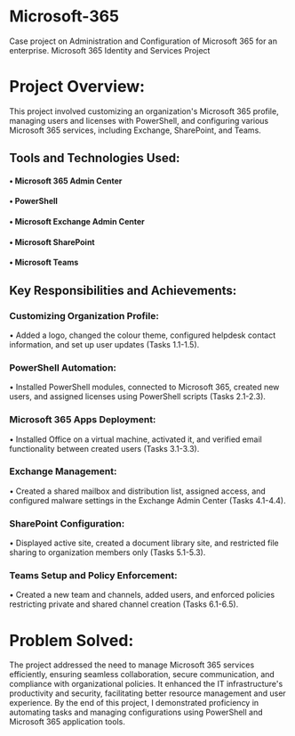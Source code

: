 # Microsoft-365
Case project on Administration and Configuration of Microsoft 365 for an enterprise.
Microsoft 365 Identity and Services Project

# Project Overview:
This project involved customizing an organization's Microsoft 365 profile, managing users and licenses with PowerShell, and configuring various Microsoft 365 services, including Exchange, SharePoint, and Teams.

## Tools and Technologies Used:
#### •	Microsoft 365 Admin Center
#### •	PowerShell
#### •	Microsoft Exchange Admin Center
#### •	Microsoft SharePoint
#### •	Microsoft Teams

## Key Responsibilities and Achievements:

### Customizing Organization Profile:
•	Added a logo, changed the colour theme, configured helpdesk contact information, and set up user updates (Tasks 1.1-1.5).

### PowerShell Automation:
•	Installed PowerShell modules, connected to Microsoft 365, created new users, and assigned licenses using PowerShell scripts (Tasks 2.1-2.3).

### Microsoft 365 Apps Deployment:
•	Installed Office on a virtual machine, activated it, and verified email functionality between created users (Tasks 3.1-3.3).

### Exchange Management:
•	Created a shared mailbox and distribution list, assigned access, and configured malware settings in the Exchange Admin Center (Tasks 4.1-4.4).

### SharePoint Configuration:
•	Displayed active site, created a document library site, and restricted file sharing to organization members only (Tasks 5.1-5.3).

### Teams Setup and Policy Enforcement:
•	Created a new team and channels, added users, and enforced policies restricting private and shared channel creation (Tasks 6.1-6.5).

# Problem Solved: 
The project addressed the need to manage Microsoft 365 services efficiently, ensuring seamless collaboration, secure communication, and compliance with organizational policies. It enhanced the IT infrastructure's productivity and security, facilitating better resource management and user experience. By the end of this project, I demonstrated proficiency in automating tasks and managing configurations using PowerShell and Microsoft 365 application tools.
